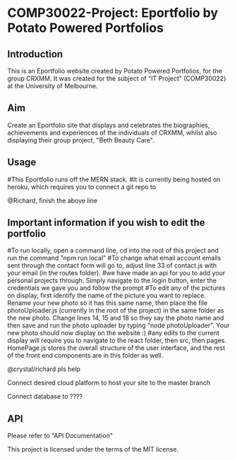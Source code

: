 # COMP30022-Project: Eportfolio by Potato Powered Portfolios

## Introduction
This is an Eportfolio website created by Potato Powered Portfolios, for the group CRXMM. It was created for
the subject of "IT Project" (COMP30022) at the University of Melbourne.

## Aim
Create an Eportfolio site that displays and celebrates the biographies, achievements and experiences of the
individuals of CRXMM, whilst also displaying their group project, "Beth Beauty Care".


## Usage
#This Eportfolio runs off the MERN stack.
#It is currently being hosted on heroku, which requires you to connect a git repo to 

@Richard, finish the above line


## Important information if you wish to edit the portfolio
#To run locally, open a command line, cd into the root of this project and run the command "npm run local" 
#To change what email account emails sent through the contact form will go to, adjust line 33 of contact.js 
with your email (in the routes folder). 
#we have made an api for you to add your personal projects through. Simply navigate to the login button, enter
the credentials we gave you and follow the prompt
#To edit any of the pictures on display, first identify the name of the picture you want to replace. Rename your 
new photo so it has this same name, then place the file photoUploader.js (currently in the root of the project) 
in the same folder as the new photo. Change lines 14, 15 and 18 so they say the photo name and then save and run 
the photo uploader by typing "node photoUploader". Your new photo should now display on the website :)
#any edits to the current display will require you to navigate to the react folder, then src, then pages. 
HomePage.js stores the overall structure of the user interface, and the rest of the front end components are in 
this folder as well.


@crystal/richard pls help
<p>Connect desired cloud platform to host your site to the master branch</p>
<p>Connect database to ????</p>

## API
Please refer to "API Documentation"

This project is licensed under the terms of the MIT license.

